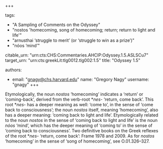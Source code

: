 +++

tags:
- "A Sampling of Comments on the Odyssey"
- "nostos &#39;homecoming, song of homecoming; return; return to light and life&#39;"
- "arnusthai ‘struggle to merit’ (or ‘struggle to win as a prize’)"
- "nóos ‘mind’"

citable_urn: "urn:cts:CHS:Commentaries.AHCIP:Odyssey.1.5.ASLSCu7"
target_urn: "urn:cts:greekLit:tlg0012.tlg002:1.5"
title: "Odyssey 1.5"

authors:
- email: "gnagy@chs.harvard.edu"
  name: "Gregory Nagy"
  username: "gnagy"
+++

<p>Etymologically, the noun <em>nostos</em> ‘homecoming’ indicates a ‘return’ or ‘coming-back’, derived from the verb-root *<em>nes-</em> ‘return, come back’. This root *<em>nes</em>- has a deeper meaning as well: ‘come to’, in the sense of ‘come back to consciousness’; the noun <em>nostos</em> itself, meaning ‘homecoming’, also has a deeper meaning: ‘coming back to light and life’. Etymologically related to the noun <em>nostos</em> in the sense of ‘coming back to light and life’ is the noun <em>nóos</em> ‘mind’, which has the deeper meaning of ‘coming to’ in the sense of ‘coming back to consciousness’. Two definitive books on the Greek reflexes of the root *<em>nes- </em>‘return, come back’: Frame 1978 and 2009. As for <em>nostos</em> ‘homecoming’ in the sense of ‘song of homecoming’, see O.01.326–327. </p>